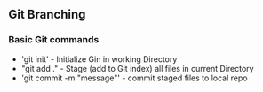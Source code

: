 ## Git Branching

### Basic Git commands
* 'git init' - Initialize Gin in working Directory
* "git add ." - Stage (add to Git index) all files in current Directory
* 'git commit -m "message"' - commit staged files to local repo  

